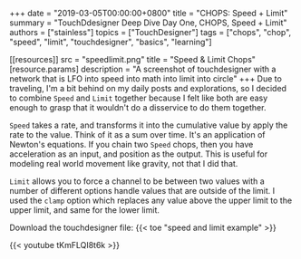 +++
date = "2019-03-05T00:00:00+0800"
title = "CHOPS: Speed + Limit"
summary = "TouchDdesigner Deep Dive Day One, CHOPS, Speed + Limit"
authors = ["stainless"]
topics = ["TouchDesigner"]
tags = ["chops", "chop", "speed", "limit", "touchdesigner", "basics", "learning"]

[[resources]]
  src = "speedlimit.png"
  title = "Speed & Limit Chops"
  [resource.params]
    description = "A screenshot of touchdesigner with a network that is LFO into speed into math into limit into circle"
+++
Due to traveling, I'm a bit behind on my daily posts and explorations, so I decided to combine `Speed` and `Limit` together because I felt like both are easy enough to grasp that it wouldn't do a disservice to do them together.

`Speed` takes a rate, and transforms it into the cumulative value by apply the rate to the value. Think of it as a sum over time. It's an application of Newton's equations. If you chain two `Speed` chops, then you have acceleration as an input, and position as the output. This is useful for modeling real world movement like gravity, not that I did that.

`Limit` allows you to force a channel to be between two values with a number of different options handle values that are outside of the limit. I used the `clamp` option which replaces any value above the upper limit to the upper limit, and same for the lower limit.

Download the touchdesigner file: {{< toe "speed and limit example" >}}

{{< youtube tKmFLQI8t6k >}}